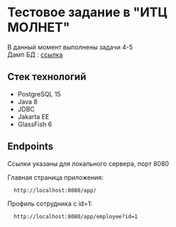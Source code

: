 # Тестовое задание в "ИТЦ МОЛНЕТ"
В данный момент выполнены задачи 4-5  
Дамп БД : [ссылка](src/main/resources)

## Стек технологий
* PostgreSQL 15
* Java 8
* JDBC
* Jakarta EE
* GlassFish 6


## Endpoints
Ссылки указаны для локального сервера, порт 8080

Главная страница приложения:

```
  http://localhost:8080/app/
```


Профиль сотрудника с id=1:

```
  http://localhost:8080/app/employee?id=1
```
